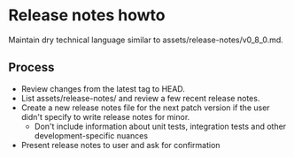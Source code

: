 # Release notes howto

Maintain dry technical language similar to assets/release-notes/v0_8_0.md.

## Process
- Review changes from the latest tag to HEAD.
- List assets/release-notes/ and review a few recent release notes.
- Create a new release notes file for the next patch version if the user didn't specify to write release notes for minor.
  - Don't include information about unit tests, integration tests and other development-specific nuances 
- Present release notes to user and ask for confirmation

